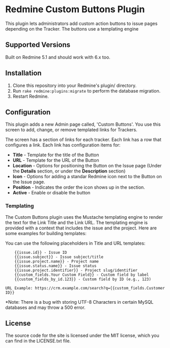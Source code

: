# Redmine Custom Buttons Plugin

This plugin lets administrators add custom action buttons to issue pages depending on the Tracker. The buttons use a templating engine 

## Supported Versions

Built on Redmine 5.1 and should work with 6.x too.

## Installation

1. Clone this repository into your Redmine's plugin/ directory.
2. Run `rake redmine:plugins:migrate` to perform the database migration.
3. Restart Redmine.

## Configuration

This plugin adds a new Admin page called, 'Custom Buttons'. You use this screen to add, change, or remove templated links for Trackers.

The screen has a section of links for each tracker. Each link has a row that configures a link. Each link has configuration items for:

* **Title** - Template for the title of the Button
* **URL** - Template for the URL of the Button
* **Location** - Options for positioning the Button on the Issue page (Under the **Details** section, or under the **Description** section)
* **Icon** - Options for adding a standar Redmine icon next to the Button on the Issue page.
* **Position** - Indicates the order the icon shows up in the section.
* **Active** - Enable or disable the button

### Templating

The Custom Buttons plugin uses the Mustache templating engine to render the text for the Link Title and the Link URL. The templating engine is provided with a context that includes the issue and the project. Here are some examples for building templates:

You can use the following placeholders in Title and URL templates:

```
    {{issue.id}} - Issue ID
    {{issue.subject}} - Issue subject/title
    {{issue.project.name}} - Project name
    {{issue.status.name}} - Issue status
    {{issue.project.identifier}} - Project slug/identifier
    {{custom_fields.Your Custom Field}} - Custom field by label
    {{custom_fields_by_id.123}} - Custom field by ID (e.g., 123)

URL Example: https://crm.example.com/search?q={{custom_fields.Customer ID}}

```
*Note: There is a bug with storing UTF-8 Characters in certain MySQL databases and may throw a 500 error.

## License

The source code for the site is licensed under the MIT license, which you can find in the LICENSE.txt file.